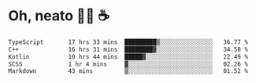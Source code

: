# Oh, neato 🧑‍💻 ☕

<!--START_SECTION:waka-->

```txt
TypeScript       17 hrs 33 mins  █████████▒░░░░░░░░░░░░░░░   36.77 %
C++              16 hrs 31 mins  ████████▓░░░░░░░░░░░░░░░░   34.58 %
Kotlin           10 hrs 44 mins  █████▓░░░░░░░░░░░░░░░░░░░   22.49 %
SCSS             1 hr 4 mins     ▓░░░░░░░░░░░░░░░░░░░░░░░░   02.26 %
Markdown         43 mins         ▒░░░░░░░░░░░░░░░░░░░░░░░░   01.52 %
```

<!--END_SECTION:waka-->
